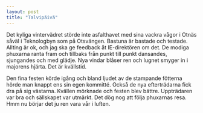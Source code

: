 ```yaml
---
layout: post
title: "Talvipäivä"
---
```


Det kyliga vintervädret störde inte asfalthavet med sina vackra vågor i Otnäs såväl i Teknologbyn som på Otsvängen. Bastuna är bastade och testade. Allting är ok, och jag ska ge feedback åt IE-direktören om det. De modiga phuxarna ranta fram och tillbaks från punkt till punkt dansandes, sjungandes och med glädje. Nya vindar blåser ren och lugnet smyger in i majorens hjärta. Det är kvällstid.  

Den fina festen körde igång och bland ljudet av de stampande fötterna hörde man knappt ens sin egen kommitté. Också de nya efterträdarna fick dra på sig västarna. Kvällen mörknade och festen blev bättre. Uppträdaren var bra och sällskapet var utmärkt. Det dög nog att följa phuxarnas resa. Hmm nu börjar det ju ren vara vår i luften. 
